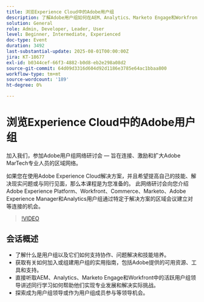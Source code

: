 ```yaml
---
title: 浏览Experience Cloud中的Adobe用户组
description: 了解Adobe用户组如何在AEM、Analytics、Marketo Engage和Workfront之间促进协作、提供由同行主导的问题解决方案和提供领导力机会。
solution: General
role: Admin, Developer, Leader, User
level: Beginner, Intermediate, Experienced
doc-type: Event
duration: 3492
last-substantial-update: 2025-08-01T00:00:00Z
jira: KT-18677
exl-id: b0344cef-66f3-4882-b0d8-eb2e298a08d2
source-git-commit: 64d09d3316d604d92d1186e3785e64ac1bbaa800
workflow-type: tm+mt
source-wordcount: '189'
ht-degree: 0%

---
```


# 浏览Experience Cloud中的Adobe用户组

加入我们，参加Adobe用户组网络研讨会 — 旨在连接、激励和扩大Adobe MarTech专业人员的区域网络。

如果您在使用Adobe Experience Cloud解决方案，并且希望提高自己的技能、解决现实问题或与同行见面，那么本课程是为您准备的。 此网络研讨会向您介绍Adobe Experience Platform、Workfront、Commerce、Marketo、Adobe Experience Manager和Analytics用户组通过特定于解决方案的区域会议建立对等连接的机会。

>[!VIDEO](https://video.tv.adobe.com/v/3470396/?learn=on&enablevpops)

## 会话概述

* 了解什么是用户组以及它们如何支持协作、问题解决和技能培养。
* 获取有关如何加入或组建用户组的实用指南，包括Adobe提供的可用资源、工具和支持。
* 直接听取AEM、Analytics、Marketo Engage和Workfront中的活跃用户组领导讲述同行学习如何帮助他们实现专业发展和解决实际挑战。
* 探索成为用户组领导或作为用户组成员参与等领导机会。
